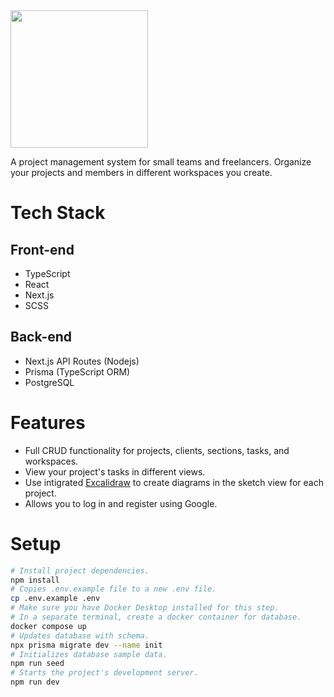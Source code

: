<img src="https://user-images.githubusercontent.com/70309225/215390454-95f72343-f8b3-495e-bebf-7a42ab16c2a5.png" style="width:220px;"/>


A project management system for small teams and freelancers. Organize your projects and members in different workspaces you create. 

# Tech Stack

## Front-end

- TypeScript
- React
- Next.js
- SCSS

## Back-end

- Next.js API Routes (Nodejs)
- Prisma (TypeScript ORM)
- PostgreSQL

# Features

- Full CRUD functionality for projects, clients, sections, tasks, and workspaces.
- View your project's tasks in different views.
- Use intigrated [Excalidraw](https://excalidraw.com/) to create diagrams in the sketch view for each project.
- Allows you to log in and register using Google.

# Setup
```sh
# Install project dependencies.
npm install
# Copies .env.example file to a new .env file.
cp .env.example .env   
# Make sure you have Docker Desktop installed for this step.
# In a separate terminal, create a docker container for database.
docker compose up
# Updates database with schema.
npx prisma migrate dev --name init
# Initializes database sample data.
npm run seed              
# Starts the project's development server.
npm run dev                               
```


